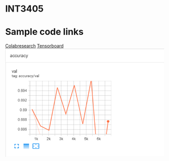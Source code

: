 # INT3405

# Sample code links
[Colabresearch](https://colab.research.google.com/drive/13drW9OCIo9uvuVqHRYKeRaiVIHz9ucQJ?usp=sharing "Colabresearch")
[Tensorboard](https://tensorboard.dev/experiment/kWAnjYQzT4Sgyn7wdCAGdg/#scalars "Tensorboard")
![alt text](https://github.com/taolati20011/INT3405/blob/main/accuracy.png "Logo Title Text 1")
